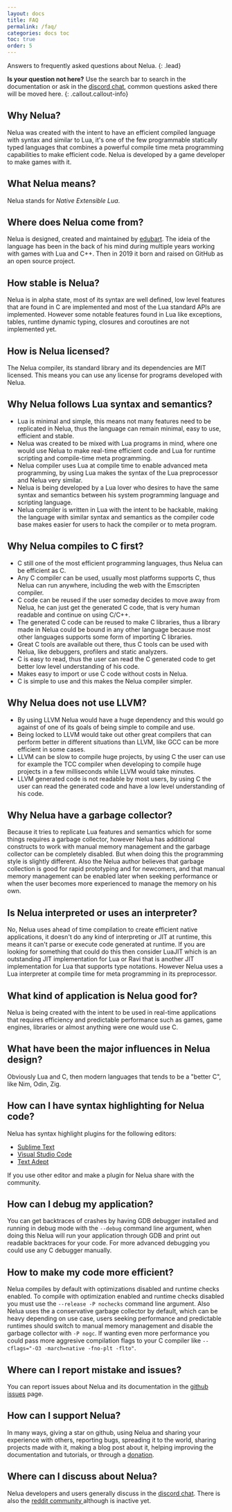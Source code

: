 ```yaml
---
layout: docs
title: FAQ
permalink: /faq/
categories: docs toc
toc: true
order: 5
---
```


Answers to frequently asked questions about Nelua.
{: .lead}

**Is your question not here?** Use the search bar to search in the documentation
or ask in the [discord chat](https://discord.gg/7aaGeG7), common questions asked
there will be moved here.
{: .callout.callout-info}

## Why Nelua?

Nelua was created with the intent to have an efficient compiled language
with syntax and similar to Lua, it's one of the few programmable statically typed
languages that combines a powerful compile time meta programming capabilities to
make efficient code. Nelua is developed by a game developer to make
games with it.

## What Nelua means?

Nelua stands for *Native Extensible Lua*.

## Where does Nelua come from?

Nelua is designed, created and maintained by [edubart](https://github.com/edubart).
The ideia of the language has been in the back of his mind during multiple years
working with games with Lua and C++. Then in 2019 it born and raised on GitHub
as an open source project.

## How stable is Nelua?

Nelua is in alpha state, most of its syntax are well defined,
low level features that are found in C are implemented and
most of the Lua standard APIs are implemented. However
some notable features found in Lua like exceptions, tables,
runtime dynamic typing, closures and coroutines are not implemented yet.

## How is Nelua licensed?

The Nelua compiler, its standard library and its dependencies are MIT licensed.
This means you can use any license for programs developed with Nelua.

## Why Nelua follows Lua syntax and semantics?

* Lua is minimal and simple, this means not many features need to be replicated in Nelua,
thus the language can remain minimal, easy to use, efficient and stable.
* Nelua was created to be mixed with Lua programs in mind, where one
would use Nelua to make real-time efficient code and Lua for
runtime scripting and compile-time meta programming.
* Nelua compiler uses Lua at compile time to enable advanced meta programming,
by using Lua makes the syntax of the Lua preprocessor and Nelua very similar.
* Nelua is being developed by a Lua lover who desires to have the same
syntax and semantics between his system programming language and scripting language.
* Nelua compiler is written in Lua with the intent to be hackable,
making the language  with similar syntax and semantics as the compiler code base
makes easier for users to hack the compiler or to meta program.

## Why Nelua compiles to C first?

* C still one of the most efficient programming languages, thus Nelua can be efficient as C.
* Any C compiler can be used, usually most platforms supports C, thus Nelua can run anywhere, including the web with the Emscripten compiler.
* C code can be reused if the user someday decides to move away from Nelua, he can just get the generated C code, that is very human readable and continue on using C/C++.
* The generated C code can be reused to make C libraries, thus a library made in Nelua could be bound in any other language because most other languages supports some form of importing C libraries.
* Great C tools are available out there, thus C tools can be used with Nelua,
like debuggers, profilers and static analyzers.
* C is easy to read, thus the user can read the C generated code to get better low level
understanding of his code.
* Makes easy to import or use C code without costs in Nelua.
* C is simple to use and this makes the Nelua compiler simpler.

## Why Nelua does not use LLVM?

* By using LLVM Nelua would have a huge dependency and this would go against of one of its goals of being simple to compile and use.
* Being locked to LLVM would take out other great compilers that can perform better
in different situations than LLVM, like GCC can be more efficient in some cases.
* LLVM can be slow to compile huge projects, by using C the user can use for example the TCC compiler when developing to compile huge projects in a few milliseconds while LLVM would take minutes.
* LLVM generated code is not readable by most users, by using C the user
can read the generated code and have a low level understanding of his code.

## Why Nelua have a garbage collector?

Because it tries to replicate Lua features and semantics which for some things requires
a garbage collector, however Nelua has additional constructs to work
with manual memory management and the garbage collector can be completely disabled.
But when doing this the programming style is slightly different. Also
the Nelua author believes that garbage collection is good for rapid prototyping
and for newcomers, and that manual memory management can be enabled later
when seeking performance or when the user becomes more experienced to manage the
memory on his own.

## Is Nelua interpreted or uses an interpreter?

No, Nelua uses ahead of time compilation to create efficient native applications,
it doesn't do any kind of interpreting or JIT at runtime, this means it
can't parse or execute code generated at runtime. If you are looking
for something that could do this then consider LuaJIT which is an outstanding
JIT implementation for Lua or Ravi that is another JIT implementation
for Lua that supports type notations. However Nelua uses a Lua
interpreter at compile time for meta programming in its preprocessor.

## What kind of application is Nelua good for?

Nelua is being created with the intent to be used in real-time applications
that requires efficiency and predictable performance such as games, game engines,
libraries or almost anything were one would use C.

## What have been the major influences in Nelua design?

Obviously Lua and C, then modern languages that tends to be a "better C",
like Nim, Odin, Zig.

## How can I have syntax highlighting for Nelua code?

Nelua has syntax highlight plugins for the following editors:

* [Sublime Text](https://github.com/edubart/nelua-sublime)
* [Visual Studio Code](https://github.com/edubart/nelua-vscode)
* [Text Adept](https://github.com/Andre-LA/ta-nelua-mirror)

If you use other editor and make a plugin for Nelua share with the community.

## How can I debug my application?

You can get backtraces of crashes by having GDB debugger installed
and running in debug mode with the `--debug` command line argument,
when doing this Nelua will run your application through GDB
and print out readable backtraces for your code. For more advanced debugging
you could use any C debugger manually.

## How to make my code more efficient?

Nelua compiles by default with optimizations disabled and runtime checks enabled.
To compile with optimization enabled and runtime checks disabled you must use the
`--release -P nochecks` command line argument. Also Nelua uses the a conservative
garbage collector by default, which can be heavy depending on use case,
users seeking performance and predictable runtimes should switch to
manual memory management and disable the garbage collector with `-P nogc`.
If wanting even more performance you could pass more aggresive
compilation flags to your C compiler like `--cflags="-O3 -march=native -fno-plt -flto"`.

## Where can I report mistake and issues?

You can report issues about Nelua and its documentation in the
[github issues](https://github.com/edubart/nelua-lang/issues) page.

## How can I support Nelua?

In many ways, giving a star on github, using Nelua and sharing
your experience with others, reporting bugs, spreading it to the world,
sharing projects made with it, making a blog post about it,
helping improving the documentation and tutorials,
or through a [donation](https://patreon.com/edubart).

## Where can I discuss about Nelua?

Nelua developers and users generally discuss in the [discord chat](https://discord.gg/7aaGeG7).
There is also the [reddit community ](https://www.reddit.com/r/nelua/) although is inactive yet.
